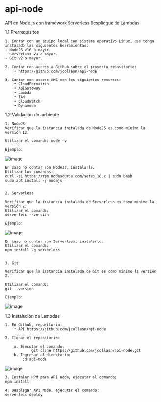 # api-node
API en Node.js con framework Serverless 
Despliegue de Lambdas 

1.1 Prerrequisitos

    1. Contar con un equipo local con sistema operativo Linux, que tenga instalado las siguientes herramientas:
	- NodeJS v16 o mayor.
	- Serverless v3 o mayor.
	- Git v2 o mayor.

    2. Contar con acceso a Github sobre el proyecto repositorio:
    	• https://github.com/jcollasn/api-node

    3. Contar con acceso AWS con los siguientes recursos:
    	• CloudFormation
    	• ApiGateway
    	• Lambda
    	• IAM
    	• CloudWatch
    	• Dynamodb

1.2 Validación de ambiente
    
    1. NodeJS
	Verificar que la instancia instalada de NodeJS es como mínimo la versión 12.

    Utilizar el comando: node –v

    Ejemplo:
![image](https://github.com/jcollasn/api-node/assets/19940696/ffb04a3f-83bf-42b1-8bb9-b6cb08aeb993)



    En caso no contar con NodeJs, instalarlo.
    Utilizar los comandos:
    curl -sL https://rpm.nodesource.com/setup_16.x | sudo bash
    sudo apt install -y nodejs


    2. Serverless

    Verificar que la instancia instalada de Serverless es como mínimo la versión 2.
    Utilizar el comando:
    serverless --version

    Ejemplo:
   
![image](https://github.com/jcollasn/api-node/assets/19940696/05b7dcff-f98a-496c-a92f-4a5711648cc7)



    En caso no contar con Serverless, instalarlo.
    Utilizar el comando:
    npm install -g serverless


    3. Git

    Verificar que la instancia instalada de Git es como mínimo la versión 2.
   
    Utilizar el comando:
    git --version

    Ejemplo:
   
![image](https://github.com/jcollasn/api-node/assets/19940696/0884f8ff-35df-4327-bf9a-32322c33b71b)



1.3 Instalación de Lambdas

    1. En Github, repositorio:
    	• API https://github.com/jcollasn/api-node
    
    2. Clonar el repositorio:
	
        a. Ejecutar el comando:
                git clone https://github.com/jcollasn/api-node.git
        b. Ingresar al directorio:
        	cd api-node
	
 ![image](https://github.com/jcollasn/api-node/assets/19940696/740a6e0e-7d66-4c88-9a5e-d247aa17e6f3)

			


    3. Instalar NPM para API node, ejecutar el comando: 
	npm install

    4. Desplegar API Node, ejecutar el comando:
	serverless deploy 
